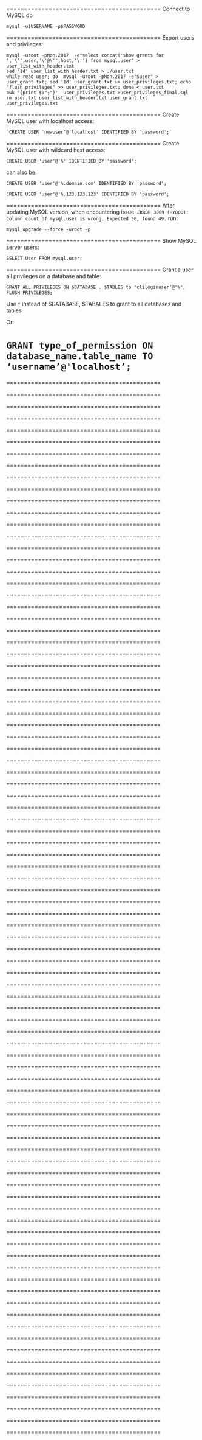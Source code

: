 ============================================
Connect to MySQL db

`mysql -u$USERNAME -p$PASSWORD`

============================================
Export users and privileges:

```
mysql -uroot -pMon.2017  -e"select concat('show grants for ','\'',user,'\'@\'',host,'\'') from mysql.user" > user_list_with_header.txt 
sed '1d' user_list_with_header.txt > ./user.txt 
while read user; do  mysql -uroot -pMon.2017 -e"$user" > user_grant.txt; sed '1d' user_grant.txt >> user_privileges.txt; echo "flush privileges" >> user_privileges.txt; done < user.txt 
awk '{print $0";"}'  user_privileges.txt >user_privileges_final.sql 
rm user.txt user_list_with_header.txt user_grant.txt user_privileges.txt
```

============================================
Create MySQL user with localhost access:

    `CREATE USER 'newuser'@'localhost' IDENTIFIED BY 'password';`

============================================
Create MySQL user with wildcard host access:

`CREATE USER 'user'@'%' IDENTIFIED BY 'password';`

can also be:

`CREATE USER 'user'@'%.domain.com' IDENTIFIED BY 'password';`

`CREATE USER 'user'@'%.123.123.123' IDENTIFIED BY 'password';`

============================================
After updating MySQL version, when encountering issue: `ERROR 3009 (HY000): Column count of mysql.user is wrong. Expected 50, found 49.` run:

`mysql_upgrade --force -uroot -p`

============================================
Show MySQL server users:

`SELECT User FROM mysql.user;`


============================================
Grant a user all privileges on a database and table:

```
GRANT ALL PRIVILEGES ON $DATABASE . $TABLES to 'cliloginuser'@'%';
FLUSH PRIVILEGES;
```

Use `*` instead of $DATABASE, $TABALES to grant to all databases and tables.

Or:

`GRANT type_of_permission ON database_name.table_name TO ‘username’@'localhost’;`
============================================



============================================



============================================



============================================



============================================



============================================



============================================



============================================



============================================



============================================



============================================



============================================



============================================



============================================



============================================



============================================



============================================



============================================



============================================



============================================



============================================



============================================



============================================



============================================



============================================





============================================



============================================



============================================



============================================



============================================



============================================



============================================



============================================



============================================



============================================



============================================



============================================



============================================



============================================



============================================



============================================



============================================



============================================



============================================



============================================



============================================



============================================



============================================



============================================



============================================



============================================



============================================



============================================



============================================



============================================



============================================



============================================



============================================



============================================



============================================



============================================



============================================



============================================



============================================



============================================



============================================



============================================



============================================



============================================



============================================



============================================



============================================



============================================



============================================



============================================



============================================



============================================



============================================



============================================



============================================



============================================



============================================



============================================



============================================



============================================



============================================



============================================



============================================


============================================



============================================



============================================